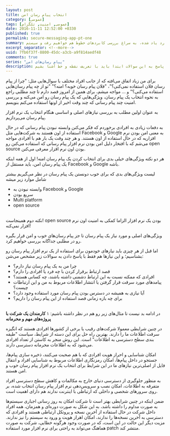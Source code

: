 ```yaml
---
layout: post
title: انتخاب پیام رسان امن
category: [عمومی]
tags: [عمومی, امنیت, تلگرام]
date: 2016-11-11 12:52:00 +0330
published: true
permalink: secure-messaging-app-pt-one
summary: شاید وقتی برای اولین بار به برنامه نویسی بازی‌های کامپیوتری فکر کنیم احتمالا مهم‌ترین سوال برامون اینکه کامپیوتر به چه طریق همه اشیا رو در محل درستشون قرار می‌دهد؟ یا اشیا چگونه توسط کامپیوتر جابجا می‌شن؟ برای پاسخ به این سوالات ابتدا باید به سراغ تعریف نقطه و نحوه قرارگیری اشیا در فضاهای دو بعدی و سه بعدی برویم، دستگاه‌های مختصاتی را بررسی کنیم و سپس به سراغ تعریف خط و بردار بپردازیم. در این پست ضمن بررسی موارد یاد شده، به سراغ بررسی کابردهای خطوط هم خواهیم رفت و سیستم line-line collision detection را هم با هم بررسی خواهیم کرد.
excerpt_separator: <!--more--> 
uuid: 7fb6f37f-8800-45dc-a3cb-a9f814aedf48
comments: true
series: "پیام رسان‌های امن"
description: شاید وقتی برای اولین بار به برنامه نویسی بازی‌های کامپیوتری فکر کنیم احتمالا مهم‌ترین سوال برامون اینکه کامپیوتر به چه طریق همه اشیا رو در محل درستشون قرار می‌دهد؟ یا اشیا چگونه توسط کامپیوتر جابجا می‌شن؟ برای پاسخ به این سوالات ابتدا باید با تعریف نقطه و خط آشنا بشیم.
---
```

برای من زیاد اتفاق می‌افته که از جانب افراد مختلف با سوال‌هایی مثل: &quot;چرا از پیام رسان فلان استفاده نمی‌کنی؟&quot;، &quot;فلان پیام رسان خوبه؟ امنه؟&quot; &quot;تو از چه پیام رسان‌هایی استفاده می‌کنی؟&quot; و ... مواجه میشم، برای همین از امروز قصد دارم تا چند مطلبی راجع به نحوه انتخاب یک پیام رسان، ویژگی‌هایی که یک پیام رسان رو امن می‌کنه و بررسی امنیت چند پیام رسانی که چند وقت اخیر از اونها استفاده می‌کنم بنویسم.

به عنوان اولین مطلب به بررسی نیازهای اصلی و اساسی هنگام انتخاب یک نرم افزار پیام رسان می‌پردازیم.

به دفعات زیادی به افرادی برخوردم که فکر می‌کنن وابسته نبودن پیام رسانی که در حال استفاده از اون هستند به شرکت‌هایی مثل Facebook و Google به معنی امن بودن نرم افزاریه که در حال استفاده از اون هستند. و هر چند وقت یک بار هم با افرادی مواجه می‌شم که با افتخار دلیل امن بودن نرم افزار پیام رسانی که استفاده می‌کنن رو open source بودن اون نرم اقزار معرفی می‌کنن.

هر دو نکته ویژگی‌های خیلی بدی برای انتخاب کردن یک پیام رسان امنه! اول از همه اینکه یک پیام رسان امن، باید مستقل از Facebook و Google باشه.

لیست ویژگی‌های بدی که برای خوب دونستن یک پیام رسان در نظر می‌گیریم بیشتر شامل موارد زیر میشه
<ul class="top-level-list list-style-type-disc">
<li class="sub-level-list-right list-style-type-circle">وابسته نبودن به Facebook و Google</li>
<li class="sub-level-list-right list-style-type-circle">سریع بودن</li>
<li class="sub-level-list-right list-style-type-circle">Multi platform</li>
<li class="sub-level-list-right list-style-type-circle">open source</li>
</ul>
<br>
نکته دوم همینجاست! open source بودن یک نرم افزار الزاما کمکی به امنیت اون نرم افزار نمی‌کنه!

ویژگی‌های اصلی و مورد نیاز یک پیام رسان تا جز پیام رسان‌های خوب و امن قرار بگیره رو در مطلبی جداگانه بررسی خواهیم کرد.

اما قبل از هر چیزی باید نیازهای خودمون برای استفاده از یک نرم افزار پیام رسان رو بشناسیم؛ و این نیازها هم فقط با پاسخ دادن به سوالات زیر مشخص می‌شن:
<ul class="top-level-list list-style-type-disc">
<li class="sub-level-list-right list-style-type-circle">چرا من به یک پیام رسان نیاز دارم؟</li>
<li class="sub-level-list-right list-style-type-circle">قصد ارتباط برقرار کردن با چه فرد یا افرادی را دارم؟</li>
<li class="sub-level-list-right list-style-type-circle">افرادی که ممکنه نسبت به این ارتباط دشمنی داشته باشند، چه کسانی هستند؟</li>
<li class="sub-level-list-right list-style-type-circle">پیامدهای مورد سرقت قرار گرفتن یا انتشار اطلاعات مربوط به من و این ارتباطات چیست؟</li>
<li class="sub-level-list-right list-style-type-circle">آیا نیازی به همیشه در دسترس بودن پیام رسان مورد استفاده وجود دارد؟</li>
<li class="sub-level-list-right list-style-type-circle">برای چه بازه زمانی قصد استفاده از این پیام رسان را داریم؟</li>
</ul>
<br>
در ادامه بد نیست تا مثال‌های زیر رو هم در نظر داشته باشیم:
<span class="number-box">۱</span>
<b>کارمندان یک شرکت با پروژه‌های مهم و محرمانه</b>

در چنین شرایطی معمولا شرکت‌های رقیب یا برخی از کشورها افرادی هستند که انگیزه سرقت اطلاعات ما را دارند. بهترین راه حل برای این دسته از شرایط، سیاست &quot;طیقه بندی سطح دسترسی به اطلاعات&quot; است. این روش منجر به کاستن از تعداد افرادی می‌شود که به اطلاعات محرمانه دسترسی دارند.

امکان شناسایی و احراز هویت افرادی که با هم صحبت می‌کنند، ذخیره سازی پیام‌ها، جستجو در داخل پیام‌ها، امکان رمزنگاری اطلاعات مربوط به شناسایی افراد و انتقال فایل از اصلی‌ترین نیازهای ما در این شرایط برای انتخاب یک نرم افزار پیام رسان خوب و امن هستند.

به منظور جلوگیری از دسترسی دنیای خارج به مکالمات و کاهش سطح دسترسی افراد متفرقه به اطلاعات، امکان نصب و سرویس‌دهی نرم افزار پیام رسان انتخاب شده، بر روی سرورهای شخصی و داخلی که ارتباطی با اینترنت ندارند هم دارای اهمیت است.

ضمن اینکه در چنین شرایطی بهتر است تا شرکت امکان به روز رسانی اجباری سیستم‌ها به صورت مداوم را داشته باشد، به این شکل به صورت دوره‌ای و همزمان، همه افراد داخل شرکت در حال استفاده از آخرین نسخه و پروتکل ارتباطی هستند و افرادی که دسترسی به آخرین نسخه‌ها را ندارند، امکان اهراز هویت و ورود به سیستم را نیز ندارند. مزیت دیگر این حالت در این است، که در صورت وجود هرگونه خطایی، شرکت به صورت هماهنگ می‌تواند به راحتی برای نرم افزار مورد استفاده patch منتشر کند.


